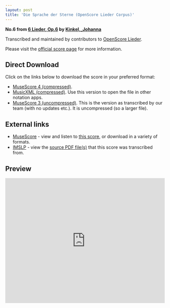 ```yaml
---
layout: post
title: 'Die Sprache der Sterne (OpenScore Lieder Corpus)'
---
```


__No.6 from [6 Lieder, Op.6](https://fourscoreandmore.org/openscore/lieder/Kinkel,_Johanna/6_Lieder,_Op.6/) by [Kinkel,_Johanna](https://fourscoreandmore.org/openscore/lieder/Kinkel,_Johanna)__

Transcribed and maintained by contributors to [OpenScore Lieder].

Please visit the [official score page] for more information.

[official score page]: https://musescore.com/openscore-lieder-corpus/scores/6248305
[OpenScore Lieder]: https://musescore.com/openscore-lieder-corpus

## Direct Download

Click on the links below to download the score in your preferred format:
- [MuseScore 4 (compressed)](https://fourscoreandmore.org/openscore/lieder/Kinkel,_Johanna/6_Lieder,_Op.6/6_Die_Sprache_der_Sterne.mscz).
- [MusicXML (compressed)](https://fourscoreandmore.org/openscore/lieder/Kinkel,_Johanna/6_Lieder,_Op.6/6_Die_Sprache_der_Sterne.mxl). Use this version to open the file in other notation apps.
- [MuseScore 3 (uncompressed)](https://raw.githubusercontent.com/OpenScore/Lieder/refs/heads/main/scores/Kinkel,_Johanna/6_Lieder,_Op.6/6_Die_Sprache_der_Sterne/lc6248305.mscx). This is the version as transcribed by our team (with no updates etc.). It is uncompressed (so a larger file).

## External links

- [MuseScore] - view and listen to [this score][MuseScore], or download in a variety of formats.
- [IMSLP] - view the [source PDF file(s)][IMSLP] that this score was transcribed from.

[MuseScore]: https://musescore.com/score/6248305
[IMSLP]: https://imslp.org/wiki/Special:ReverseLookup/617919

## Preview

<iframe width="100%" height="394" src="https://musescore.com/openscore-lieder-corpus/scores/6248305/embed" frameborder="0" allowfullscreen allow="autoplay; fullscreen"></iframe>
